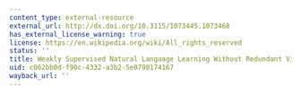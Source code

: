 ```yaml
---
content_type: external-resource
external_url: http://dx.doi.org/10.3115/1073445.1073468
has_external_license_warning: true
license: https://en.wikipedia.org/wiki/All_rights_reserved
status: ''
title: Weakly Supervised Natural Language Learning Without Redundant Views
uid: c062bb0d-f90c-4332-a3b2-5e0790174167
wayback_url: ''
---
```

